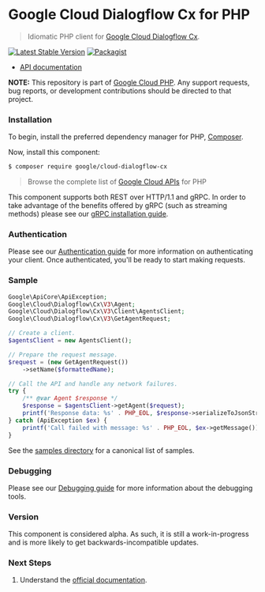 # Google Cloud Dialogflow Cx for PHP

> Idiomatic PHP client for [Google Cloud Dialogflow Cx](https://cloud.google.com/dialogflow).

[![Latest Stable Version](https://poser.pugx.org/google/cloud-dialogflow-cx/v/stable)](https://packagist.org/packages/google/cloud-dialogflow-cx) [![Packagist](https://img.shields.io/packagist/dm/google/cloud-dialogflow-cx.svg)](https://packagist.org/packages/google/cloud-dialogflow-cx)

* [API documentation](https://cloud.google.com/php/docs/reference/cloud-dialogflow-cx/latest)

**NOTE:** This repository is part of [Google Cloud PHP](https://github.com/googleapis/google-cloud-php). Any
support requests, bug reports, or development contributions should be directed to
that project.

### Installation

To begin, install the preferred dependency manager for PHP, [Composer](https://getcomposer.org/).

Now, install this component:

```sh
$ composer require google/cloud-dialogflow-cx
```

> Browse the complete list of [Google Cloud APIs](https://cloud.google.com/php/docs/reference)
> for PHP

This component supports both REST over HTTP/1.1 and gRPC. In order to take advantage of the benefits
offered by gRPC (such as streaming methods) please see our
[gRPC installation guide](https://cloud.google.com/php/grpc).

### Authentication

Please see our [Authentication guide](https://github.com/googleapis/google-cloud-php/blob/main/AUTHENTICATION.md) for more information
on authenticating your client. Once authenticated, you'll be ready to start making requests.

### Sample

```php
Google\ApiCore\ApiException;
Google\Cloud\Dialogflow\Cx\V3\Agent;
Google\Cloud\Dialogflow\Cx\V3\Client\AgentsClient;
Google\Cloud\Dialogflow\Cx\V3\GetAgentRequest;

// Create a client.
$agentsClient = new AgentsClient();

// Prepare the request message.
$request = (new GetAgentRequest())
    ->setName($formattedName);

// Call the API and handle any network failures.
try {
    /** @var Agent $response */
    $response = $agentsClient->getAgent($request);
    printf('Response data: %s' . PHP_EOL, $response->serializeToJsonString());
} catch (ApiException $ex) {
    printf('Call failed with message: %s' . PHP_EOL, $ex->getMessage());
}
```

See the [samples directory](https://github.com/googleapis/google-cloud-php-dialogflow-cx/tree/main/samples) for a canonical list of samples.

### Debugging

Please see our [Debugging guide](https://github.com/googleapis/google-cloud-php/blob/main/DEBUG.md)
for more information about the debugging tools.

### Version

This component is considered alpha. As such, it is still a work-in-progress and is more likely to get backwards-incompatible updates.

### Next Steps

1. Understand the [official documentation](https://cloud.google.com/dialogflow/cx/docs/reference).
